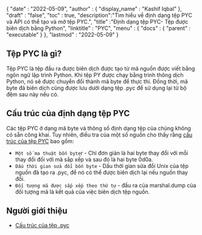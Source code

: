 {
  "date" : "2022-05-09",
  "author" : {
    "display_name" : "Kashif Iqbal"
},
  "draft" : "false",
  "toc" : true,
  "description":"Tìm hiểu về định dạng tệp PYC và API có thể tạo và mở tệp PYC.",
  "title" :"Định dạng tệp PYC- Tệp được biên dịch bằng Python",
  "linktitle" : "PYC",
  "menu" : {
    "docs" : {
      "parent" : "executable"
}
},
  "lastmod" : "2022-05-09"
}

## Tệp PYC là gì?

Tệp PYC là tệp đầu ra được biên dịch được tạo từ mã nguồn được viết bằng ngôn ngữ lập trình Python. Khi tệp PY được chạy bằng trình thông dịch Python, nó sẽ được chuyển đổi thành mã byte để thực thi. Đồng thời, mã byte đã biên dịch cũng được lưu dưới dạng tệp .pyc để sử dụng lại từ bộ đệm sau này nếu có.

## Cấu trúc của định dạng tệp PYC

Các tệp PYC ở dạng mã byte và thông số định dạng tệp của chúng không có sẵn công khai. Tuy nhiên, điều tra của một số nguồn cho thấy rằng [cấu trúc của tệp PYC](https://nedbatchelder.com/blog/200804/the_structure_of_pyc_files.html) bao gồm:

* `Một số ma thuật bốn byte`r - Chỉ đơn giản là hai byte thay đổi với mỗi thay đổi đối với mã sắp xếp và sau đó là hai byte 0d0a.
* `Dấu thời gian sửa đổi bốn byte` - Dấu thời gian sửa đổi Unix của tệp nguồn đã tạo ra .pyc, để nó có thể được biên dịch lại nếu nguồn thay đổi.
* `Đối tượng mã được sắp xếp theo thứ tự` - đầu ra của marshal.dump của đối tượng mã là kết quả của việc biên dịch tệp nguồn.

## Người giới thiệu

* [Cấu trúc của tệp .pyc](https://nedbatchelder.com/blog/200804/the_structure_of_pyc_files.html)

